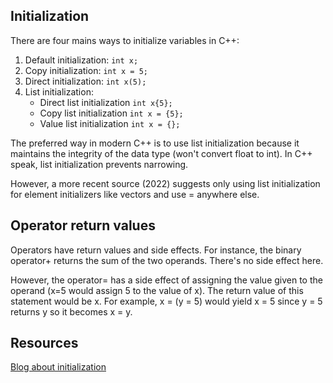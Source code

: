 ## Initialization
There are four mains ways to initialize variables in C++:
1. Default initialization:  ```int x;```
2. Copy initialization:  ```int x = 5;```
3. Direct initialization: ```int x(5);```
4. List initialization: 
    - Direct list initialization ```int x{5};```
    - Copy list initialization ```int x = {5};```
    - Value list initialization ```int x = {};```

The preferred way in modern C++ is to use list initialization because it maintains the integrity of the data type (won't convert float to int). In C++ speak, list initialization prevents narrowing.

However, a more recent source (2022) suggests only using list initialization for element initializers like vectors and use = anywhere else.

## Operator return values
Operators have return values and side effects. For instance, the binary operator+ returns the sum of the two operands. There's no side effect here. 

However, the operator= has a side effect of assigning the value given to the operand (x=5 would assign 5 to the value of x). The return value of this statement would be x. For example, x = (y = 5) would yield x = 5 since y = 5 returns y so it becomes x = y.

## Resources
[Blog about initialization](https://quuxplusone.github.io/blog/2019/02/18/knightmare-of-initialization/)
